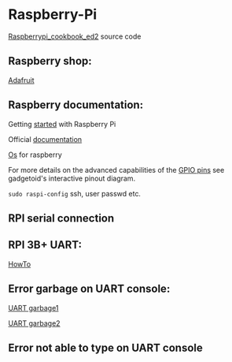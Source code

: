 # Raspberry-Pi

[Raspberrypi_cookbook_ed2](https://github.com/simonmonk/raspberrypi_cookbook_ed2) source code

## Raspberry shop:

[Adafruit](https://www.adafruit.com/)

## Raspberry documentation:
Getting [started](https://projects.raspberrypi.org/en/pathways/getting-started-with-raspberry-pi) with Raspberry Pi

Official [documentation](https://www.raspberrypi.org/documentation/)

[Os](https://www.raspberrypi.org/downloads/) for raspberry

For more details on the advanced capabilities of the [GPIO pins](https://pinout.xyz/) see gadgetoid's interactive pinout diagram.

`sudo raspi-config` ssh, user passwd etc.

## RPI serial connection



## RPI 3B+ UART:

[HowTo](https://elinux.org/RPi_Serial_Connection)

## Error garbage on UART console:

[UART garbage1](https://raspberrypi.stackexchange.com/questions/43788/pi-3-boot-with-uart-console)

[UART garbage2](https://raspberrypi.stackexchange.com/questions/45007/garbage-on-raspberry-pi-console)

## Error not able to type on UART console
